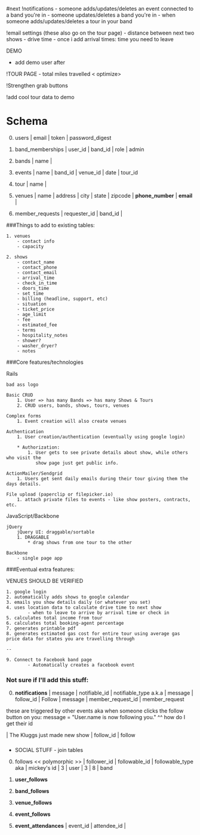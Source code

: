 #next
!notifications
	- someone adds/updates/deletes an event connected to a band you're in
	- someone updates/deletes a band you're in
	- when someone adds/updates/deletes a tour in your band
	
!email settings
(these also go on the tour page)
	- distance between next two shows
	- drive time
	- once i add arrival times: time you need to leave

DEMO
- add demo user after

!TOUR PAGE
	- total miles travelled < optimize>
	
!Strengthen grab buttons

!add cool tour data to demo

# Schema
0. users
| email | token | password_digest

  0. band_memberships
  | user_id | band_id | role | admin

0. bands
| name |

0. events
| name | band_id | venue_id | date | tour_id
   
0. tour
| name |

0. venues
| name | address | city | state | zipcode | **phone_number** | **email** |

0. member_requests
| requester_id | band_id |  


###Things to add to existing tables: 

	1. venues
		- contact info
		- capacity
	
	2. shows
	    - contact_name
		- contact_phone
		- contact_email
		- arrival_time
		- check_in_time
		- doors_time
		- set_time
		- billing (headline, support, etc) 
		- situation
		- ticket_price
		- age_limit
		- fee
		- estimated_fee
		- terms
		- hospitality_notes
		- shower?
		- washer_dryer?
		- notes
		
###Core features/technologies

 Rails

    bad ass logo
    
	Basic CRUD
		1. User => has many Bands => has many Shows & Tours
		2. CRUD users, bands, shows, tours, venues
    
	Complex forms
		1. Event creation will also create venues
    
	Authentication
		1. User creation/authentication (eventually using google login)
		
		* Authorization:
			1. User gets to see private details about show, while others who visit the
			   show page just get public info.
    
	ActionMailer/Sendgrid
		1. Users get sent daily emails during their tour giving them the days details. 
    
	File upload (paperclip or filepicker.io)
		1. attach private files to events - like show posters, contracts, etc.
	

JavaScript/Backbone

    jQuery
        jQuery UI: draggable/sortable
		1. DRAGGABLE
			* drag shows from one tour to the other
			
    Backbone
		- single page app		
		
###Eventual extra features:

VENUES SHOULD BE VERIFIED

	1. google login
	2. automatically adds shows to google calendar
	3. emails you show details daily (or whatever you set)
	4. uses location data to calculate drive time to next show
			- when to leave to arrive by arrival time or check in
	5. calculates total income from tour
	6. calculates total booking-agent percentage
	7. generates printable pdf
	8. generates estimated gas cost for entire tour using average gas price data for states you are travelling through
	
	--
	
	9. Connect to Facebook band page 
			- Automatically creates a facebook event

	

### Not sure if I'll add this stuff:

0. **notifications**
| message | notifiable_id | notifiable_type
a.k.a
| message | follow_id | Follow
| message | member_request_id | member_request 

these are triggered by other events
aka
when someone clicks the follow button on you:
message = "User.name is now following you."
^^ how do I get their id

| The Kluggs just made new show | follow_id | follow

###
* SOCIAL STUFF - join tables

0. follows << polymorphic >>
| follower_id | followable_id | followable_type
aka
| mickey's id | 3 | user
| 3 | 8 | band
0. **user_follows** 
0. **band_follows**
0. **venue_follows**
0. **event_follows**


0. **event_attendances**
| event_id | attendee_id |
